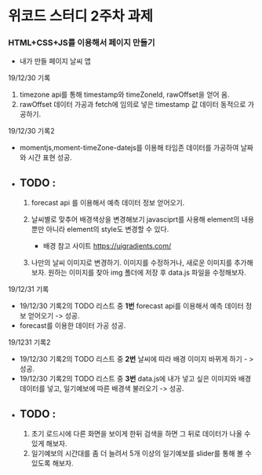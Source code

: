 # 위코드 스터디 2주차 과제

 ### HTML+CSS+JS를 이용해서 페이지 만들기

 - 내가 만들 페이지 날씨 앱


19/12/30 기록

1. timezone api를 통해 timestamp와 timeZoneId, rawOffset을 얻어 옴.
2. rawOffset 데이터 가공과 fetch에 임의로 넣은 timestamp 값
  데이터 동적으로 가공하기.

19/12/30 기록2
- momentjs,moment-timeZone-datejs를 이용해 타임존 데이터를 가공하여 날짜와 시간 표현 성공.
- ## TODO : 
  1. forecast api 를 이용해서 예측 데이터 정보 얻어오기.
  2. 날씨별로 맞추어 배경색상을 변경해보기
    javasciprt를 사용해 element의 내용 뿐만 아니라 element의 style도 변경할 수 있다.
   
     - 배경 참고 사이트 https://uigradients.com/
   
  3. 나만의 날씨 이미지로 변경하기.
      이미지를 수정하거나, 새로운 이미지를 추가해보자.
      원하는 이미지를 찾아 img 폴더에 저장 후 data.js 파일을 수정해보자.

19/12/31 기록
- 19/12/30 기록2의 TODO 리스트 중 **1번** forecast api를 이용해서 예측 데이터 정보 얻어오기 -> 성공.
- forecast를 이용한 데이터 가공 성공.

19/1231 기록2
- 19/12/30 기록2의 TODO 리스트 중 **2번** 날씨에 따라 배경 이미지
  바뀌게 하기 - > 성공.
- 19/12/30 기록2의 TODO 리스트 중 **3번** data.js에 내가 넣고 싶은 이미지와 배경 데이터를 넣고, 일기예보에 따른 배경색 불러오기 -> 성공.
- ## TODO :
  1. 초기 로드시에 다른 화면을 보이게 한뒤 검색을 하면 그 뒤로
   데이터가 나올 수 있게 해보자.
  2. 일기예보의 시간대를 좀 더 늘려서 5개 이상의 일기예보를 slider를
   통해 볼 수 있도록 해보자.